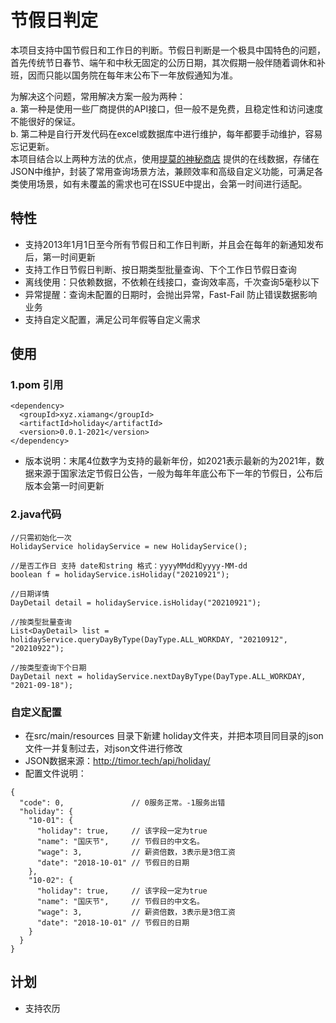 # 节假日判定
   本项目支持中国节假日和工作日的判断。节假日判断是一个极具中国特色的问题，首先传统节日春节、端午和中秋无固定的公历日期，其次假期一般伴随着调休和补班，因而只能以国务院在每年末公布下一年放假通知为准。   

  为解决这个问题，常用解决方案一般为两种：  
a. 第一种是使用一些厂商提供的API接口，但一般不是免费，且稳定性和访问速度不能很好的保证。  
b. 第二种是自行开发代码在excel或数据库中进行维护，每年都要手动维护，容易忘记更新。  
    本项目结合以上两种方法的优点，使用[提莫的神秘商店](http://timor.tech/api/holiday/) 提供的在线数据，存储在JSON中维护，封装了常用查询场景方法，兼顾效率和高级自定义功能，可满足各类使用场景，如有未覆盖的需求也可在ISSUE中提出，会第一时间进行适配。  
## 特性
- 支持2013年1月1日至今所有节假日和工作日判断，并且会在每年的新通知发布后，第一时间更新
- 支持工作日节假日判断、按日期类型批量查询、下个工作日节假日查询
- 离线使用：只依赖数据，不依赖在线接口，查询效率高，千次查询5毫秒以下
- 异常提醒：查询未配置的日期时，会抛出异常，Fast-Fail 防止错误数据影响业务
- 支持自定义配置，满足公司年假等自定义需求

## 使用

### 1.pom 引用
```
<dependency>
  <groupId>xyz.xiamang</groupId>
  <artifactId>holiday</artifactId>
  <version>0.0.1-2021</version>
</dependency>
```

- 版本说明：末尾4位数字为支持的最新年份，如2021表示最新的为2021年，数据来源于国家法定节假日公告，一般为每年年底公布下一年的节假日，公布后版本会第一时间更新

### 2.java代码

```
//只需初始化一次 
HolidayService holidayService = new HolidayService();

//是否工作日 支持 date和string 格式：yyyyMMdd和yyyy-MM-dd
boolean f = holidayService.isHoliday("20210921");

//日期详情
DayDetail detail = holidayService.isHoliday("20210921");

//按类型批量查询
List<DayDetail> list = holidayService.queryDayByType(DayType.ALL_WORKDAY, "20210912", "20210922");     

//按类型查询下个日期
DayDetail next = holidayService.nextDayByType(DayType.ALL_WORKDAY, "2021-09-18");
```

### 自定义配置
- 在src/main/resources 目录下新建 holiday文件夹，并把本项目同目录的json文件一并复制过去，对json文件进行修改
- JSON数据来源：http://timor.tech/api/holiday/
- 配置文件说明：

```
{
  "code": 0,               // 0服务正常。-1服务出错
  "holiday": {
    "10-01": {
      "holiday": true,     // 该字段一定为true
      "name": "国庆节",     // 节假日的中文名。
      "wage": 3,           // 薪资倍数，3表示是3倍工资
      "date": "2018-10-01" // 节假日的日期
    },
    "10-02": {
      "holiday": true,     // 该字段一定为true
      "name": "国庆节",     // 节假日的中文名。
      "wage": 3,           // 薪资倍数，3表示是3倍工资
      "date": "2018-10-01" // 节假日的日期
    }
  }
}
```

## 计划
- 支持农历
